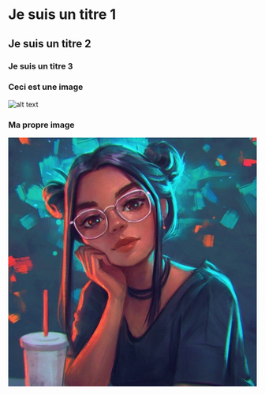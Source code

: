# Je suis un titre 1

## Je suis un titre 2

### Je suis un titre 3

### Ceci est une image
![alt text](https://github.com/ellenhaas/CAC-Atelier1/blob/main/img/fork.PNG "Github fork")  

### Ma propre image
![alt text](https://github.com/nouninoun/CAC-Atelier1/blob/main/img/cartoon-girl-limages-2.jpg "Github img")
